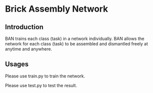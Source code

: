 # Brick Assembly Network
## Introduction
BAN trains each class (task) in a network individually.
BAN allows the network for each class (task) to be assembled and dismantled freely at anytime and anywhere.

## Usages
Please use train.py to train the network.

Please use test.py to test the result.
